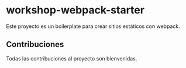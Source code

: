 # workshop-webpack-starter
Este proyecto es un boilerplate para crear sitios estáticos con webpack. 

## Contribuciones
Todas las contribuciones al proyecto son bienvenidas.
